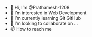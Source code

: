 - 👋 Hi, I’m @Prathamesh-1208
- 👀 I’m interested in Web Development
- 🌱 I’m currently learning Git GitHub
- 💞️ I’m looking to collaborate on ...
- 📫 How to reach me 

<!---
Prathamesh-1208/Prathamesh-1208 is a ✨ special ✨ repository because its `README.md` (this file) appears on your GitHub profile.
You can click the Preview link to take a look at your changes.
--->
